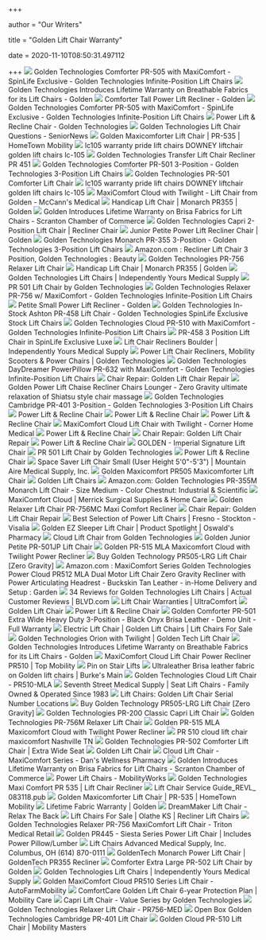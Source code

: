 +++
        
author = "Our Writers"
        
title = "Golden Lift Chair Warranty"
        
date = 2020-11-10T08:50:31.497112
        
+++
[ ![](https://www.spinlife.com/images/product/48890.png)](https://www.spinlife.com/images/product/48890.png) Golden Technologies Comforter PR-505 with MaxiComfort - SpinLife Exclusive  - Golden Technologies Infinite-Position Lift Chairs
[ ![](https://www.goldentech.com/wp-content/uploads/2018/12/brisa-300x124.jpg)](https://www.goldentech.com/wp-content/uploads/2018/12/brisa-300x124.jpg) Golden Technologies Introduces Lifetime Warranty on Breathable Fabrics for  its Lift Chairs - Golden
[ ![](https://www.goldentech.com/wp-content/uploads/2020/02/PR535T-Maxicomforter-Tall-Power-Lift-Chair-768x574.jpg)](https://www.goldentech.com/wp-content/uploads/2020/02/PR535T-Maxicomforter-Tall-Power-Lift-Chair-768x574.jpg) Comforter Tall Power Lift Recliner - Golden
[ ![](https://www.spinlife.com/images/alternate/73754_10_13.png)](https://www.spinlife.com/images/alternate/73754_10_13.png) Golden Technologies Comforter PR-505 with MaxiComfort - SpinLife Exclusive  - Golden Technologies Infinite-Position Lift Chairs
[ ![](https://img.yumpu.com/11433704/1/500x640/power-lift-amp-recline-chair-golden-technologies.jpg)](https://img.yumpu.com/11433704/1/500x640/power-lift-amp-recline-chair-golden-technologies.jpg) Power Lift & Recline Chair - Golden Technologies
[ ![](https://s3-us-west-2.amazonaws.com/seniornews/wp-content/uploads/2018/01/Chair-Pic-for-Email-730x400.png)](https://s3-us-west-2.amazonaws.com/seniornews/wp-content/uploads/2018/01/Chair-Pic-for-Email-730x400.png) Golden Technologies Lift Chair Questions - SeniorNews
[ ![](https://htmia.com/media/catalog/product/cache/c152aa7b1168fd895921c4b94cfb8ea3/c/o/comforter_maxi_10.png)](https://htmia.com/media/catalog/product/cache/c152aa7b1168fd895921c4b94cfb8ea3/c/o/comforter_maxi_10.png) Golden Maxicomforter Lift Chair | PR-535 | HomeTown Mobility
[ ![](http://www.aamcare-electropedic.com/-lc599.jpg)](http://www.aamcare-electropedic.com/-lc599.jpg) lc105 warranty pride lift chairs DOWNEY liftchair golden lift chairs lc-105
[ ![](https://www.wendyswalkers.com/v/vspfiles/assets/images/golden%20transfer%20chair.JPG)](https://www.wendyswalkers.com/v/vspfiles/assets/images/golden%20transfer%20chair.JPG) Golden Technologies Transfer Lift Chair Recliner PR 451
[ ![](https://www.spinlife.com/images/product/49557.png)](https://www.spinlife.com/images/product/49557.png) Golden Technologies Comforter PR-501 3-Position - Golden Technologies  3-Position Lift Chairs
[ ![](https://cdn3.volusion.com/j575u.gtsw7/v/vspfiles/photos/Golden_PR-501-2.jpg?v-cache=1424180927)](https://cdn3.volusion.com/j575u.gtsw7/v/vspfiles/photos/Golden_PR-501-2.jpg?v-cache=1424180927) Golden Technologies PR-501 Comforter Lift Chair
[ ![](http://www.aamcare-electropedic.com/Contact-LiftChairs.jpg)](http://www.aamcare-electropedic.com/Contact-LiftChairs.jpg) lc105 warranty pride lift chairs DOWNEY liftchair golden lift chairs lc-105
[ ![](https://mccannsmedical.com/wp-content/uploads/2018/09/Model-and-Callouts.jpg)](https://mccannsmedical.com/wp-content/uploads/2018/09/Model-and-Callouts.jpg) MaxiComfort Cloud with Twilight - Lift Chair from Golden - McCann's Medical
[ ![](https://www.goldentech.com/wp-content/uploads/2020/09/Golden-PR355-Power-Lift-Recliner-in-Elk-Imagine-Fabric-768x576.png)](https://www.goldentech.com/wp-content/uploads/2020/09/Golden-PR355-Power-Lift-Recliner-in-Elk-Imagine-Fabric-768x576.png) Handicap Lift Chair | Monarch PR355 | Golden
[ ![](http://www.scrantonchamber.com/wp-content/uploads/2018/11/golden-2.png)](http://www.scrantonchamber.com/wp-content/uploads/2018/11/golden-2.png) Golden Introduces Lifetime Warranty on Brisa Fabrics for Lift Chairs -  Scranton Chamber of Commerce
[ ![](https://www.medicaleshop.com/img/product/GTEPR-200_image-7.jpg?fcts=20200911065648)](https://www.medicaleshop.com/img/product/GTEPR-200_image-7.jpg?fcts=20200911065648) Golden Technologies Capri 2-Position Lift Chair | Recliner Chair
[ ![](https://www.goldentech.com/wp-content/uploads/2019/09/PR501-JPT-Comforter_Admiralweb-768x576.png)](https://www.goldentech.com/wp-content/uploads/2019/09/PR501-JPT-Comforter_Admiralweb-768x576.png) Junior Petite Power Lift Recliner Chair | Golden
[ ![](https://www.spinlife.com/images/product/49567.png)](https://www.spinlife.com/images/product/49567.png) Golden Technologies Monarch PR-355 3-Position - Golden Technologies  3-Position Lift Chairs
[ ![](https://images-na.ssl-images-amazon.com/images/I/51x2a7edAzL._SY355_.jpg)](https://images-na.ssl-images-amazon.com/images/I/51x2a7edAzL._SY355_.jpg) Amazon.com : Recliner Lift Chair 3 Position, Golden Technologies : Beauty
[ ![](https://cdn3.volusion.com/j575u.gtsw7/v/vspfiles/photos/Golden_PR-756-2.jpg?v-cache=1521458968)](https://cdn3.volusion.com/j575u.gtsw7/v/vspfiles/photos/Golden_PR-756-2.jpg?v-cache=1521458968) Golden Technologies PR-756 Relaxer Lift Chair
[ ![](https://www.goldentech.com/wp-content/uploads/2020/09/Golden-PR355-Power-Lift-Recliner-in-Antler-Imagine-Fabric-768x576.png)](https://www.goldentech.com/wp-content/uploads/2020/09/Golden-PR355-Power-Lift-Recliner-in-Antler-Imagine-Fabric-768x576.png) Handicap Lift Chair | Monarch PR355 | Golden
[ ![](https://independentlyyours.org/wp-content/uploads/2020/02/Golden-Technologies-large-maxicomforter-pr535-Colorado-porta-fabric.jpg)](https://independentlyyours.org/wp-content/uploads/2020/02/Golden-Technologies-large-maxicomforter-pr535-Colorado-porta-fabric.jpg) Golden Technologies Lift Chairs | Independently Yours Medical Supply
[ ![](https://cdn11.bigcommerce.com/s-c9uiugh/images/stencil/1280x1280/products/1242/3337/pr501__26319.1574874789.jpg?c=2?imbypass=on)](https://cdn11.bigcommerce.com/s-c9uiugh/images/stencil/1280x1280/products/1242/3337/pr501__26319.1574874789.jpg?c=2?imbypass=on) PR 501 Lift Chair by Golden Technologies
[ ![](https://www.spinlife.com/images/product/49566.png)](https://www.spinlife.com/images/product/49566.png) Golden Technologies Relaxer PR-756 w/ MaxiComfort - Golden Technologies  Infinite-Position Lift Chairs
[ ![](https://www.goldentech.com/wp-content/uploads/2020/02/PR535-PSA-Maxicomforter-Small-Recliner-in-Sandstorm-768x549.jpg)](https://www.goldentech.com/wp-content/uploads/2020/02/PR535-PSA-Maxicomforter-Small-Recliner-in-Sandstorm-768x549.jpg) Petite Small Power Lift Recliner - Golden
[ ![](https://www.spinlife.com/images/product/61523.png)](https://www.spinlife.com/images/product/61523.png) Golden Technologies In-Stock Ashton PR-458 Lift Chair - Golden Technologies  SpinLife Exclusive Stock Lift Chairs
[ ![](https://www.spinlife.com/images/product/49553.png)](https://www.spinlife.com/images/product/49553.png) Golden Technologies Cloud PR-510 with MaxiComfort - Golden Technologies  Infinite-Position Lift Chairs
[ ![](https://www.spinlife.com/images/product/51641.png)](https://www.spinlife.com/images/product/51641.png) PR-458 3 Position Lift Chair in SpinLife Exclusive Luxe
[ ![](https://independentlyyours.org/wp-content/uploads/2019/03/lift-chair-recliners-boulder-colorado-golden-technologies.png)](https://independentlyyours.org/wp-content/uploads/2019/03/lift-chair-recliners-boulder-colorado-golden-technologies.png) Lift Chair Recliners Boulder | Independently Yours Medical Supply
[ ![](https://www.goldentech.com/wp-content/uploads/2020/09/Golden-PR535-Comforter-Power-Lift-Recliner-in-Anchor_sm-2.jpg)](https://www.goldentech.com/wp-content/uploads/2020/09/Golden-PR535-Comforter-Power-Lift-Recliner-in-Anchor_sm-2.jpg) Power Lift Chair Recliners, Mobility Scooters & Power Chairs | Golden  Technologies
[ ![](https://www.spinlife.com/images/product/50435.png)](https://www.spinlife.com/images/product/50435.png) Golden Technologies DayDreamer PowerPillow PR-632 with MaxiComfort - Golden  Technologies Infinite-Position Lift Chairs
[ ![](https://secure.hmepowerweb.com/Resources/Uploads/catalog/extralarge/ddefe169-8aea-42f8-8f61-6b6a339e155e.jpg)](https://secure.hmepowerweb.com/Resources/Uploads/catalog/extralarge/ddefe169-8aea-42f8-8f61-6b6a339e155e.jpg) Chair Repair: Golden Lift Chair Repair
[ ![](https://www.vitalitywebb.com/backstore/Golden-Technologies/pics/Golden-Technologies-Lift-Chair-Recliner-Chart.jpg)](https://www.vitalitywebb.com/backstore/Golden-Technologies/pics/Golden-Technologies-Lift-Chair-Recliner-Chart.jpg) Golden Power Lift Chaise Recliner Chairs Lounger - Zero Gravity ultimate  relaxation of Shiatsu style chair massage
[ ![](https://www.spinlife.com/images/alternate/82723_2_13.jpg)](https://www.spinlife.com/images/alternate/82723_2_13.jpg) Golden Technologies Cambridge PR-401 3-Position - Golden Technologies  3-Position Lift Chairs
[ ![](x-raw-image:///56053e2aa28ffd0a7f5df58625f48cb4674241a73443c7e8726f116ab26ce321)](x-raw-image:///56053e2aa28ffd0a7f5df58625f48cb4674241a73443c7e8726f116ab26ce321) Power Lift & Recline Chair
[ ![](x-raw-image:///da565c9990bf2bd739871b2a38cc8c6709b8562212e2273e593506fd8048d3cf)](x-raw-image:///da565c9990bf2bd739871b2a38cc8c6709b8562212e2273e593506fd8048d3cf) Power Lift & Recline Chair
[ ![](x-raw-image:///28df83ede79fcb452830a1e266cec9c24b8b28d78ace4eb277f546a013d7f17f)](x-raw-image:///28df83ede79fcb452830a1e266cec9c24b8b28d78ace4eb277f546a013d7f17f) Power Lift & Recline Chair
[ ![](https://cornermedical.com/wp-content/uploads/2018/12/PR514-UCB-CoffeeBean-STANDING-1.jpg)](https://cornermedical.com/wp-content/uploads/2018/12/PR514-UCB-CoffeeBean-STANDING-1.jpg) MaxiComfort Cloud Lift Chair with Twilight - Corner Home Medical
[ ![](x-raw-image:///2a55fa40e7cb33c1db94f14e65438ecf965c231c55648c9f1700284747d7839b)](x-raw-image:///2a55fa40e7cb33c1db94f14e65438ecf965c231c55648c9f1700284747d7839b) Power Lift & Recline Chair
[ ![](http://www.medicalsupplydepot.com/GTCPR-501L-26D-6_THUMB350.jpg)](http://www.medicalsupplydepot.com/GTCPR-501L-26D-6_THUMB350.jpg) Chair Repair: Golden Lift Chair Repair
[ ![](x-raw-image:///2e64e976c433e5056d82cbed8d8f2db9b7c1c29d9f40965d48b25f388e424ecf)](x-raw-image:///2e64e976c433e5056d82cbed8d8f2db9b7c1c29d9f40965d48b25f388e424ecf) Power Lift & Recline Chair
[ ![](https://smhttp-ssl-87908.nexcesscdn.net/media/catalog/product/cache/0ad3ecc567a764acfddae8bcbb59814e/i/m/imperial_lift_chai.jpg)](https://smhttp-ssl-87908.nexcesscdn.net/media/catalog/product/cache/0ad3ecc567a764acfddae8bcbb59814e/i/m/imperial_lift_chai.jpg) GOLDEN - Imperial Signature Lift Chair
[ ![](https://cdn11.bigcommerce.com/s-c9uiugh/images/stencil/1280x1280/products/1242/3217/pr501jp__22037.1574874830.jpg?c=2?imbypass=on)](https://cdn11.bigcommerce.com/s-c9uiugh/images/stencil/1280x1280/products/1242/3217/pr501jp__22037.1574874830.jpg?c=2?imbypass=on) PR 501 Lift Chair by Golden Technologies
[ ![](x-raw-image:///cc944bfed3e62d7fd111702e4eb68665e83165419b51d159f7530c0e71cb61ac)](x-raw-image:///cc944bfed3e62d7fd111702e4eb68665e83165419b51d159f7530c0e71cb61ac) Power Lift & Recline Chair
[ ![](https://mountainairemedicalsupply.com/sites/default/files/PR931_SpaceSaver_morningglory-sitting_0.jpg)](https://mountainairemedicalsupply.com/sites/default/files/PR931_SpaceSaver_morningglory-sitting_0.jpg) Space Saver Lift Chair Small (User Height 5'0"-5'3") | Mountain Aire  Medical Supply, Inc.
[ ![](http://www.discovermymobility.com/store/liftchairs/golden/maxicomfort-maxicomforter/maxicomforteralt3-768x576.jpg)](http://www.discovermymobility.com/store/liftchairs/golden/maxicomfort-maxicomforter/maxicomforteralt3-768x576.jpg) Golden Maxicomfort PR505 Maxicomforter Lift Chair
[ ![](https://static.wixstatic.com/media/ef6cda_bc09c9f7aa944825908f729cf0009477~mv2.jpg/v1/fill/w_885,h_324,al_c,lg_1,q_80/ef6cda_bc09c9f7aa944825908f729cf0009477~mv2.webp)](https://static.wixstatic.com/media/ef6cda_bc09c9f7aa944825908f729cf0009477~mv2.jpg/v1/fill/w_885,h_324,al_c,lg_1,q_80/ef6cda_bc09c9f7aa944825908f729cf0009477~mv2.webp) Golden Lift Chairs
[ ![](https://images-na.ssl-images-amazon.com/images/I/41xRpg4nVtL._AC_SY400_.jpg)](https://images-na.ssl-images-amazon.com/images/I/41xRpg4nVtL._AC_SY400_.jpg) Amazon.com: Golden Technologies PR-355M Monarch Lift Chair - Size Medium -  Color Chestnut: Industrial & Scientific
[ ![](https://www.merricksurgical.com/uploads/ecommerce/cloud-lift-chair-in-recline-19.jpg?v=1574348032)](https://www.merricksurgical.com/uploads/ecommerce/cloud-lift-chair-in-recline-19.jpg?v=1574348032) MaxiComfort Cloud | Merrick Surgical Supplies & Home Care
[ ![](https://cdn11.bigcommerce.com/s-xav554o/images/stencil/800x800/products/807/4699/RelaxerPR756MCSterling__71189.1444682372.jpg?c=2)](https://cdn11.bigcommerce.com/s-xav554o/images/stencil/800x800/products/807/4699/RelaxerPR756MCSterling__71189.1444682372.jpg?c=2) Golden Relaxer Lift Chair PR-756MC Maxi Comfort Recliner
[ ![](http://rehabmart.com/images_html2/relaxer3.jpg)](http://rehabmart.com/images_html2/relaxer3.jpg) Chair Repair: Golden Lift Chair Repair
[ ![](https://www.thebonestore.com/wp-content/uploads/2019/11/Tile-PR510.jpg)](https://www.thebonestore.com/wp-content/uploads/2019/11/Tile-PR510.jpg) Best Selection of Power Lift Chairs | Fresno - Stockton - Visalia
[ ![](https://oswaldspharmacy.com/wp-content/uploads/2020/01/EZ-Sleeper-blog-featured-1.30.20-1024x683@2x.jpg)](https://oswaldspharmacy.com/wp-content/uploads/2020/01/EZ-Sleeper-blog-featured-1.30.20-1024x683@2x.jpg) Golden EZ Sleeper Lift Chair | Product Spotlight | Oswald's Pharmacy
[ ![](https://www.thebackstore.com/pub/media/catalog/product/cache/207e23213cf636ccdef205098cf3c8a3/c/l/cloudalt1-768x576.jpg)](https://www.thebackstore.com/pub/media/catalog/product/cache/207e23213cf636ccdef205098cf3c8a3/c/l/cloudalt1-768x576.jpg) Cloud Lift Chair from Golden Technologies
[ ![](https://www.usmedicalsupplies.com/cache/1601493397931/resources/product/72/picture.jpg)](https://www.usmedicalsupplies.com/cache/1601493397931/resources/product/72/picture.jpg) Golden Junior Petite PR-501JP Lift Chair
[ ![](https://americanqualityhealthproducts.com/37503-big_default_2x/golden-pr-515-mla-maxicomfort-cloud-with-twilight-zero-gravity-lift-chair.jpg)](https://americanqualityhealthproducts.com/37503-big_default_2x/golden-pr-515-mla-maxicomfort-cloud-with-twilight-zero-gravity-lift-chair.jpg) Golden PR-515 MLA Maxicomfort Cloud with Twilight Power Recliner
[ ![](https://cdns.webareacontrol.com/prodimages/1000-X-1000/1/r/191020175313Golden-Tech-MaxiComfort-505-Large-Zero-Gravity-Lift-Chair-L.png)](https://cdns.webareacontrol.com/prodimages/1000-X-1000/1/r/191020175313Golden-Tech-MaxiComfort-505-Large-Zero-Gravity-Lift-Chair-L.png) Buy Golden Technology PR505-LRG Lift Chair [Zero Gravity]
[ ![](https://m.media-amazon.com/images/I/41-DN9ndrfL._AC_SS350_.jpg)](https://m.media-amazon.com/images/I/41-DN9ndrfL._AC_SS350_.jpg) Amazon.com : MaxiComfort Series Golden Technologies Power Cloud PR512 MLA  Dual Motor Lift Chair Zero Gravity Recliner with Power Articulating  Headrest - Buckskin Tan Leather - in-Home Delivery and Setup : Garden
[ ![](http://www.blvd.com/uploads/mobility-logo-1414172989.jpg)](http://www.blvd.com/uploads/mobility-logo-1414172989.jpg) 34 Reviews for Golden Technologies Lift Chairs | Actual Customer Reviews |  BLVD.com
[ ![](https://www.ultracomfort.com/wp-content/uploads/2015/11/LeadingWarranties.png)](https://www.ultracomfort.com/wp-content/uploads/2015/11/LeadingWarranties.png) Lift Chair Warranties | UltraComfort
[ ![](http://www.goldenliftchair.com/regal_up.jpg)](http://www.goldenliftchair.com/regal_up.jpg) Golden Lift Chair
[ ![](x-raw-image:///3e4c3231474b9cf3405c671610ded685f0b4b28d81259f4aba6165f15be83ac2)](x-raw-image:///3e4c3231474b9cf3405c671610ded685f0b4b28d81259f4aba6165f15be83ac2) Power Lift & Recline Chair
[ ![](http://www.utahmedsupply.com/assets/images/501%20EW%202.jpg)](http://www.utahmedsupply.com/assets/images/501%20EW%202.jpg) Golden Comforter PR-501 Extra Wide Heavy Duty 3-Position - Black Onyx Brisa  Leather - Demo Unit - Full Warranty
[ ![](https://towsonmedicalequipment.com/wp-content/uploads/2020/04/lift-chair-300x300.png)](https://towsonmedicalequipment.com/wp-content/uploads/2020/04/lift-chair-300x300.png) Electric Lift Chair | Golden Lift Chairs | Lift Chairs For Sale
[ ![](https://www.medicaleshop.com/img/product/GTEPR405-MLA_image-0.jpg?fcts=20201007014608)](https://www.medicaleshop.com/img/product/GTEPR405-MLA_image-0.jpg?fcts=20201007014608) Golden Technologies Orion with Twilight | Golden Tech Lift Chair
[ ![](https://www.goldentech.com/wp-content/uploads/2018/12/uf.jpg)](https://www.goldentech.com/wp-content/uploads/2018/12/uf.jpg) Golden Technologies Introduces Lifetime Warranty on Breathable Fabrics for  its Lift Chairs - Golden
[ ![](https://f4n3m9b2.stackpathcdn.com/media/catalog/product/cache/1/image/85e4522595efc69f496374d01ef2bf13/m/a/maxicomfort_cloud_lift_chair_power_recliner_pr510_golden_lift_chairs_17.jpg)](https://f4n3m9b2.stackpathcdn.com/media/catalog/product/cache/1/image/85e4522595efc69f496374d01ef2bf13/m/a/maxicomfort_cloud_lift_chair_power_recliner_pr510_golden_lift_chairs_17.jpg) MaxiComfort Cloud Lift Chair Power Recliner PR510 | Top Mobility
[ ![](https://i.pinimg.com/564x/5b/66/47/5b6647889cab3a68c94b67d18847b352.jpg)](https://i.pinimg.com/564x/5b/66/47/5b6647889cab3a68c94b67d18847b352.jpg) Pin on Stair Lifts
[ ![](https://www.burkespharmacy.com/uploads/ecommerce/thumbnail/242_fd885ca42652361730665b82b8590486.jpg)](https://www.burkespharmacy.com/uploads/ecommerce/thumbnail/242_fd885ca42652361730665b82b8590486.jpg) Ultraleather Brisa leather fabric on Golden lift chairs | Burke's Main
[ ![](https://www.parentgiving.com/images/product_large/l-golden-technologies-pr510-maxicomfort-cloud-lift-chair-7367-1118.jpg)](https://www.parentgiving.com/images/product_large/l-golden-technologies-pr510-maxicomfort-cloud-lift-chair-7367-1118.jpg) Golden Technologies Cloud Lift Chair - PR510-MLA
[ ![](https://seventhstreetmedicalsupply.com/uploads/3/4/4/9/34490332/liftchairs-banner_orig.jpg)](https://seventhstreetmedicalsupply.com/uploads/3/4/4/9/34490332/liftchairs-banner_orig.jpg) Seventh Street Medical Supply | Seat Lift Chairs - Family Owned & Operated  Since 1983
[ ![](https://www.firststreetonline.com/images/liftchairs/PerfectSleepChair-MicroFiber.jpg)](https://www.firststreetonline.com/images/liftchairs/PerfectSleepChair-MicroFiber.jpg) Lift Chairs: Golden Lift Chair Serial Number Locations
[ ![](https://cdns.webareacontrol.com/prodimages/1000-X-1000/1/G/124201906191020175341Golden-Tech-MaxiComfort-505-Large-Zero-Gravity-Lift-Chair-ig-Golden-Tech-MaxiComfort-Lift-Chair-Copper-IG-IG.png)](https://cdns.webareacontrol.com/prodimages/1000-X-1000/1/G/124201906191020175341Golden-Tech-MaxiComfort-505-Large-Zero-Gravity-Lift-Chair-ig-Golden-Tech-MaxiComfort-Lift-Chair-Copper-IG-IG.png) Buy Golden Technology PR505-LRG Lift Chair [Zero Gravity]
[ ![](https://www.1800wheelchair.com/media/catalog/product/cache/1/image/140720ac20424209c6bb28e1b7731856/p/r/pr200capri_1.jpg)](https://www.1800wheelchair.com/media/catalog/product/cache/1/image/140720ac20424209c6bb28e1b7731856/p/r/pr200capri_1.jpg) Golden Technologies PR-200 Classic Capri Lift Chair
[ ![](https://mobilityexpress.com/media/catalog/product/cache/c687aa7517cf01e65c009f6943c2b1e9/p/r/pr756_3da5.jpg)](https://mobilityexpress.com/media/catalog/product/cache/c687aa7517cf01e65c009f6943c2b1e9/p/r/pr756_3da5.jpg) Golden Technologies PR-756M Relaxer Lift Chair
[ ![](https://americanqualityhealthproducts.com/img/cms/Golden/Options/brochure%20all%20info.jpg)](https://americanqualityhealthproducts.com/img/cms/Golden/Options/brochure%20all%20info.jpg) Golden PR-515 MLA Maxicomfort Cloud with Twilight Power Recliner
[ ![](https://cdn11.bigcommerce.com/s-c9uiugh/images/stencil/1280x1280/products/1229/4089/cloud3__06463.1574461070.jpg?c=2)](https://cdn11.bigcommerce.com/s-c9uiugh/images/stencil/1280x1280/products/1229/4089/cloud3__06463.1574461070.jpg?c=2) PR 510 cloud lift chair maxicomfort Nashville TN
[ ![](https://cdn3.volusion.com/j575u.gtsw7/v/vspfiles/photos/Golden_PR-502-2.jpg?v-cache=1521548927)](https://cdn3.volusion.com/j575u.gtsw7/v/vspfiles/photos/Golden_PR-502-2.jpg?v-cache=1521548927) Golden Technologies PR-502 Comforter Lift Chair | Extra Wide Seat
[ ![](http://www.goldenliftchair.com/505_ubs.jpg)](http://www.goldenliftchair.com/505_ubs.jpg) Golden Lift Chair
[ ![](https://danscare.com/wp-content/uploads/2016/01/Cloud-Lift-Chair-MaxiComfort-Series-sold-at-Dans-Wellness-Pharmacy-223x300.png)](https://danscare.com/wp-content/uploads/2016/01/Cloud-Lift-Chair-MaxiComfort-Series-sold-at-Dans-Wellness-Pharmacy-223x300.png) Cloud Lift Chair - MaxiComfort Series - Dan's Wellness Pharmacy
[ ![](https://secure.gravatar.com/avatar/?s=96&d=mm&r=g)](https://secure.gravatar.com/avatar/?s=96&d=mm&r=g) Golden Introduces Lifetime Warranty on Brisa Fabrics for Lift Chairs -  Scranton Chamber of Commerce
[ ![](https://316xavyzpk7494f8p6dpp5n5-wpengine.netdna-ssl.com/wp-content/uploads/lift-chairs-banner.jpg)](https://316xavyzpk7494f8p6dpp5n5-wpengine.netdna-ssl.com/wp-content/uploads/lift-chairs-banner.jpg) Power Lift Chairs - MobilityWorks
[ ![](https://www.wendyswalkers.com/v/vspfiles/assets/images/Maxi%20comfort.jpg)](https://www.wendyswalkers.com/v/vspfiles/assets/images/Maxi%20comfort.jpg) Golden Technologies Maxi Comfort PR 535 | Lift Chair Recliner
[ ![](x-raw-image:///20f8276763f01450510660d6d1520a985c15e1337fc6fe898cd9fb3be67fe0be)](x-raw-image:///20f8276763f01450510660d6d1520a985c15e1337fc6fe898cd9fb3be67fe0be) Lift Chair Service Guide_REVL_ 083118.pub
[ ![](https://htmia.com/media/catalog/product/cache/c152aa7b1168fd895921c4b94cfb8ea3/c/o/comforter_maxi_2.png)](https://htmia.com/media/catalog/product/cache/c152aa7b1168fd895921c4b94cfb8ea3/c/o/comforter_maxi_2.png) Golden Maxicomforter Lift Chair | PR-535 | HomeTown Mobility
[ ![](https://www.goldentech.com/wp-content/uploads/2020/02/1119_Arc-of-NEPA-300x229.jpg)](https://www.goldentech.com/wp-content/uploads/2020/02/1119_Arc-of-NEPA-300x229.jpg) Lifetime Fabric Warranty | Golden
[ ![](https://cdn.shopify.com/s/files/1/0011/1273/5803/products/GoldenTech_DreamMaker-Carmel-MicroSuede_envir_c-png_800x.png?v=1587076909)](https://cdn.shopify.com/s/files/1/0011/1273/5803/products/GoldenTech_DreamMaker-Carmel-MicroSuede_envir_c-png_800x.png?v=1587076909) DreamMaker Lift Chair - Relax The Back
[ ![](https://cdnmedia.endeavorsuite.com/images/ThumbGenerator/Thumb.aspx?img=//cdnmedia.endeavorsuite.com/images/organizations/7f3c782e-e9c2-4c63-a60d-d37111c26177/Man%20in%20Lift%20Chair.JPG&v=1566843215579&mw=730&mh=420&f=1?v=20201008151945)](https://cdnmedia.endeavorsuite.com/images/ThumbGenerator/Thumb.aspx?img=//cdnmedia.endeavorsuite.com/images/organizations/7f3c782e-e9c2-4c63-a60d-d37111c26177/Man%20in%20Lift%20Chair.JPG&v=1566843215579&mw=730&mh=420&f=1?v=20201008151945) Lift Chairs For Sale | Olathe KS | Recliner Lift Chairs
[ ![](https://tritonmedical.net/wp-content/uploads/2015/05/2014-02-26-11.34.41.jpg)](https://tritonmedical.net/wp-content/uploads/2015/05/2014-02-26-11.34.41.jpg) Golden Technologies Relaxer PR-756 MaxiComfort Lift Chair - Triton Medical  Retail
[ ![](https://cdn3.volusion.com/phrwk.qaxgv/v/vspfiles/photos/PR445-2.jpg?v-cache=1583496794)](https://cdn3.volusion.com/phrwk.qaxgv/v/vspfiles/photos/PR445-2.jpg?v-cache=1583496794) Golden PR445 - Siesta Series Power Lift Chair | Includes Power Pillow/Lumber
[ ![](https://cdnmedia.endeavorsuite.com/images/ThumbGenerator/Thumb.aspx?img=//cdnmedia.endeavorsuite.com/images/organizations/000cb57d-ab84-4c02-bb15-a263597d149e/JamesHandsOut-ComforterChairs-SellingCenter.jpg&v=1578073766814&mw=730&mh=410&f=1?v=20200302185437)](https://cdnmedia.endeavorsuite.com/images/ThumbGenerator/Thumb.aspx?img=//cdnmedia.endeavorsuite.com/images/organizations/000cb57d-ab84-4c02-bb15-a263597d149e/JamesHandsOut-ComforterChairs-SellingCenter.jpg&v=1578073766814&mw=730&mh=410&f=1?v=20200302185437) Lift Chairs Advanced Medical Supply, Inc. Columbus, OH (614) 870-0111
[ ![](https://www.medicaleshop.com/img/product/GTEPR-355M_image-0.jpg?fcts=20200914123932)](https://www.medicaleshop.com/img/product/GTEPR-355M_image-0.jpg?fcts=20200914123932) GoldenTech Monarch Power Lift Chair | GoldenTech PR355 Recliner
[ ![](https://cdn11.bigcommerce.com/s-xav554o/images/stencil/1280x1280/products/1086/5027/PR502_Comforter_Lifted_Palomino__13718.1601414489.jpg?c=2)](https://cdn11.bigcommerce.com/s-xav554o/images/stencil/1280x1280/products/1086/5027/PR502_Comforter_Lifted_Palomino__13718.1601414489.jpg?c=2) Comforter Extra Large PR-502 Lift Chair by Golden
[ ![](https://independentlyyours.org/wp-content/uploads/2020/03/golden-cloud-with-twilight-lift-chair.jpg)](https://independentlyyours.org/wp-content/uploads/2020/03/golden-cloud-with-twilight-lift-chair.jpg) Golden Technologies Lift Chairs | Independently Yours Medical Supply
[ ![](https://autofarmmobility.com/wp-content/uploads/2018/01/Golden-MaxiComfort-Cloud-PR510-Series-Lift-Chair-14-416x312.jpg)](https://autofarmmobility.com/wp-content/uploads/2018/01/Golden-MaxiComfort-Cloud-PR510-Series-Lift-Chair-14-416x312.jpg) Golden MaxiComfort Cloud PR510 Series Lift Chair - AutoFarmMobility
[ ![](https://www.mobilitycare.ca/web/image/product.product/31420/image)](https://www.mobilitycare.ca/web/image/product.product/31420/image) ComfortCare Golden Lift Chair 6-year Protection Plan | Mobility Care
[ ![](https://www.adaptivespecialties.com/images/products/detail/caprialt1768x576.jpg)](https://www.adaptivespecialties.com/images/products/detail/caprialt1768x576.jpg) Capri Lift Chair - Value Series by Golden Technologies
[ ![](https://www.parentgiving.com/images/product_large/l-golden-technologies-pr756-maxicomfort-lift-chair-7363-4107.jpg)](https://www.parentgiving.com/images/product_large/l-golden-technologies-pr756-maxicomfort-lift-chair-7363-4107.jpg) Golden Technologies Relaxer Lift Chair - PR756-MED
[ ![](https://mass-media.s3.us-west-1.amazonaws.com/2c15fcc6fbcf4601abdaae4239f3d656/open-box-golden-technologies-cambridge-pr-401-3-position-lift-chair-1.jpg)](https://mass-media.s3.us-west-1.amazonaws.com/2c15fcc6fbcf4601abdaae4239f3d656/open-box-golden-technologies-cambridge-pr-401-3-position-lift-chair-1.jpg) Open Box Golden Technologies Cambridge PR-401 Lift Chair
[ ![](https://cdn11.bigcommerce.com/s-lj028lthvz/images/stencil/1280x1280/products/212/1628/apicquwmc__81478.1602098420.jpg?c=2)](https://cdn11.bigcommerce.com/s-lj028lthvz/images/stencil/1280x1280/products/212/1628/apicquwmc__81478.1602098420.jpg?c=2) Golden Cloud PR-510 Lift Chair | Mobility Masters
